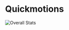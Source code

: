 # Quickmotions
![Overall Stats](https://github-readme-stats.vercel.app/api?username=Quickmotions&count_private=true&show_icons=true&hide=contribs)
